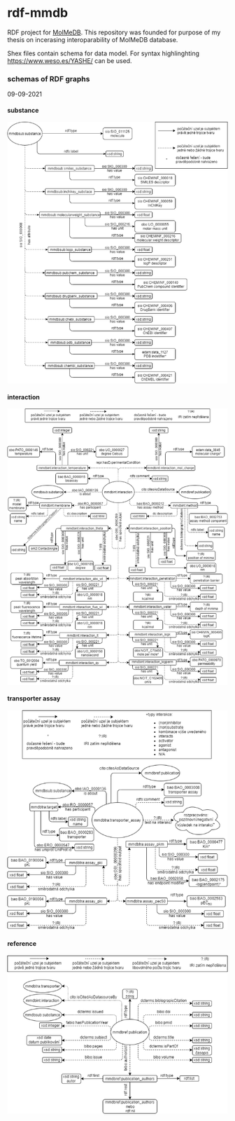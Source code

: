 # rdf-mmdb
RDF project for [MolMeDB](https://molmedb.upol.cz/). This repository was founded for purpose of my thesis on incerasing interoparability of MolMeDB database.

Shex files contain schema for data model. For syntax highlinghting https://www.weso.es/YASHE/ can be used.

### schemas of RDF graphs

09-09-2021

#### substance

![alt text](https://github.com/DominikMartinat/rdf-mmdb/blob/main/diagrams/diagram-substances.png "substance namespace")

#### interaction

![alt text](https://github.com/DominikMartinat/rdf-mmdb/blob/main/diagrams/diagram-interactions.png "interaction namespace")

#### transporter assay

![alt text](https://github.com/DominikMartinat/rdf-mmdb/blob/main/diagrams/diagram-transporters.drawio.png "transporter assay namespace")

#### reference

![alt text](https://github.com/DominikMartinat/rdf-mmdb/blob/main/diagrams/diagram-publications.drawio.png "reference namespace")
